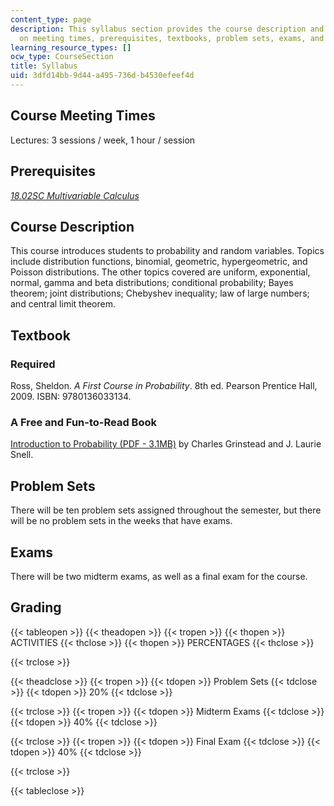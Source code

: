 ```yaml
---
content_type: page
description: This syllabus section provides the course description and information
  on meeting times, prerequisites, textbooks, problem sets, exams, and grading.
learning_resource_types: []
ocw_type: CourseSection
title: Syllabus
uid: 3dfd14bb-9d44-a495-736d-b4530efeef4d
---
```


Course Meeting Times
--------------------

Lectures: 3 sessions / week, 1 hour / session

Prerequisites
-------------

[_18.02SC Multivariable Calculus_](/courses/18-02sc-multivariable-calculus-fall-2010)

Course Description
------------------

This course introduces students to probability and random variables. Topics include distribution functions, binomial, geometric, hypergeometric, and Poisson distributions. The other topics covered are uniform, exponential, normal, gamma and beta distributions; conditional probability; Bayes theorem; joint distributions; Chebyshev inequality; law of large numbers; and central limit theorem.

Textbook
--------

### Required

Ross, Sheldon. _A First Course in Probability_. 8th ed. Pearson Prentice Hall, 2009. ISBN: 9780136033134.

### A Free and Fun-to-Read Book

[Introduction to Probability (PDF - 3.1MB)](http://www.dartmouth.edu/~chance/teaching_aids/books_articles/probability_book/amsbook.mac.pdf) by Charles Grinstead and J. Laurie Snell.

Problem Sets
------------

There will be ten problem sets assigned throughout the semester, but there will be no problem sets in the weeks that have exams.

Exams
-----

There will be two midterm exams, as well as a final exam for the course.

Grading
-------

{{< tableopen >}}
{{< theadopen >}}
{{< tropen >}}
{{< thopen >}}
ACTIVITIES
{{< thclose >}}
{{< thopen >}}
PERCENTAGES
{{< thclose >}}

{{< trclose >}}

{{< theadclose >}}
{{< tropen >}}
{{< tdopen >}}
Problem Sets
{{< tdclose >}}
{{< tdopen >}}
20%
{{< tdclose >}}

{{< trclose >}}
{{< tropen >}}
{{< tdopen >}}
Midterm Exams
{{< tdclose >}}
{{< tdopen >}}
40%
{{< tdclose >}}

{{< trclose >}}
{{< tropen >}}
{{< tdopen >}}
Final Exam
{{< tdclose >}}
{{< tdopen >}}
40%
{{< tdclose >}}

{{< trclose >}}

{{< tableclose >}}